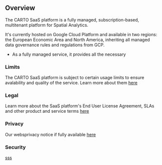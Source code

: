 ## Overview

The CARTO SaaS platform is a fully managed, subscription-based, multitenant platform for Spatial Analytics.

It's currently hosted on Google Cloud Platform and available in two regions: the European Economic Area and North America, inheriting all managed data governance rules and regulations from GCP.

* As a fully managed service, it provides all the necessary

### Limits

The CARTO SaaS platform is subject to certain usage limits to ensure avalability and quality of the service. Learn more about them [here](https://docs.carto.com/limits/)

### Legal

Learn more about the SaaS platform's End User License Agreement, SLAs and other product and service terms [here](https://carto.com/legal)

### Privacy

Our websprivacy notice if fully available [here](https://carto.com/privacy/)

### Security

[sss](https://carto.com/security/)